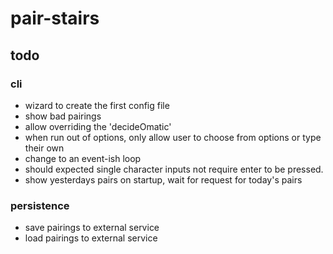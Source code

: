 # pair-stairs

## todo

### cli
- wizard to create the first config file
- show bad pairings
- allow overriding the 'decideOmatic'
- when run out of options, only allow user to choose from options or type their own
- change to an event-ish loop
- should expected single character inputs not require enter to be pressed.
- show yesterdays pairs on startup, wait for request for today's pairs

### persistence
- save pairings to external service
- load pairings to external service